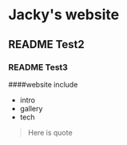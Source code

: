# Jacky's website
## README Test2
### README Test3

####website include
* intro
* gallery
* tech

> Here is quote